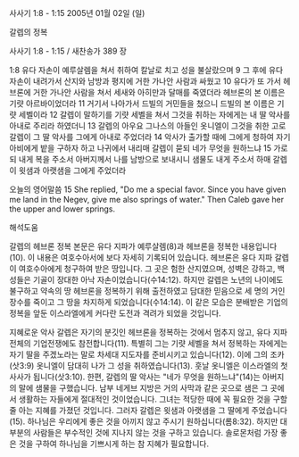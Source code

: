 사사기 1:8 - 1:15 
2005년 01월 02일 (일)

갈렙의 정복



사사기 1:8 - 1:15 / 새찬송가 389 장


1:8 유다 자손이 예루살렘을 쳐서 취하여 칼날로 치고 성을 불살랐으며 9 그 후에 유다 자손이 내려가서 산지와 남방과 평지에 거한 가나안 사람과 싸웠고 10 유다가 또 가서 헤브론에 거한 가나안 사람을 쳐서 세새와 아히만과 달매를 죽였더라 헤브론의 본 이름은 기럇 아르바이었더라 11 거기서 나아가서 드빌의 거민들을 쳤으니 드빌의 본 이름은 기럇 세벨이라 12 갈렙이 말하기를 기럇 세벨을 쳐서 그것을 취하는 자에게는 내 딸 악사를 아내로 주리라 하였더니 13 갈렙의 아우요 그나스의 아들인 옷니엘이 그것을 취한 고로 갈렙이 그 딸 악사를 그에게 아내로 주었더라 14 악사가 출가할 때에 그에게 청하여 자기 아비에게 밭을 구하자 하고 나귀에서 내리매 갈렙이 묻되 네가 무엇을 원하느냐 15 가로되 내게 복을 주소서 아버지께서 나를 남방으로 보내시니 샘물도 내게 주소서 하매 갈렙이 윗샘과 아랫샘을 그에게 주었더라

오늘의 영어말씀
15 She replied, "Do me a special favor. Since you have given me land in the Negev, give me also springs of water." Then Caleb gave her the upper and lower springs.

해석도움





갈렙의 헤브론 정복
본문은 유다 지파가 예루살렘(8)과 헤브론을 정복한 내용입니다(10). 이 내용은 여호수아서에 보다 자세히 기록되어 있습니다. 헤브론은 유다 지파 갈렙이 여호수아에게 청구하여 받은 땅입니다. 그 곳은 험한 산지였으며, 성벽은 강하고, 백성들은 기골이 장대한 아낙 자손이었습니다(수14:12). 하지만 갈렙은 노년의 나이에도 불구하고 약속의 땅 헤브론을 정복하기 위해 출전하였고 담대한 믿음으로 세 명의 거인 장수를 죽이고 그 땅을 차지하게 되었습니다(수14:14). 이 같은 모습은 분배받은 기업의 정복을 앞둔 이스라엘에게 커다란 도전과 격려가 되었을 것입니다.    

지혜로운 악사
갈렙은 자기의 분깃인 헤브론을 정복하는 것에서 멈추지 않고, 유다 지파 전체의 기업전쟁에도 참전합니다(11). 특별히 그는 기럇 세벨을 쳐서 정복하는 자에게는 자기 딸을 주겠노라는 말로 차세대 지도자를 준비시키고 있습니다(12). 이에 그의 조카(삿3:9) 옷니엘이 담대히 나가 그 성을 취하였습니다(13). 훗날 옷니엘은 이스라엘의 첫 사사가 됩니다(삿3:10). 한편, 갈렙의 딸 악사는 "네가 무엇을 원하느냐"(14)는 아버지의 말에 샘물을 구했습니다. 남부 네게브 지방은 거의 사막과 같은 곳으로 샘은 그 곳에서 생활하는 자들에게 절대적인 것이었습니다. 그녀는 적당한 때에 꼭 필요한 것을 구할 줄 아는 지혜를 가졌던 것입니다. 그러자 갈렙은 윗샘과 아랫샘을 그 딸에게 주었습니다(15). 하나님은 우리에게 좋은 것을 아끼지 않고 주시기 원하십니다(롬8:32). 하지만 대부분의 사람들은 부수적인 것에 지나지 않는 것을 구하고 있습니다. 솔로몬처럼 가장 좋은 것을 구하여 하나님을 기쁘시게 하는 참 지혜가 필요합니다.